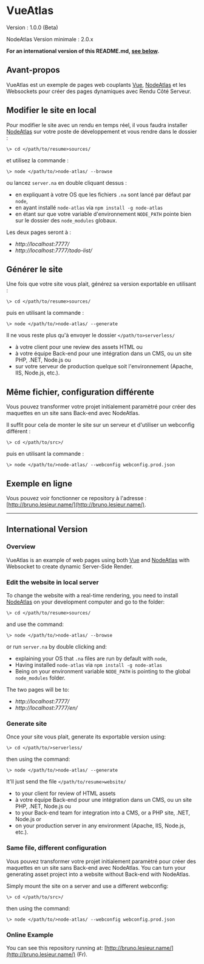 # VueAtlas #

Version : 1.0.0 (Beta)

NodeAtlas Version minimale : 2.0.x

**For an international version of this README.md, [see below](#international-version).**



## Avant-propos ##

VueAtlas est un exemple de pages web couplants [Vue](http://www.vuejs.org/), [NodeAtlas](http://node-atlas.js.org/) et les Websockets pour créer des pages dynamiques avec Rendu Côté Serveur.



## Modifier le site en local ##

Pour modifier le site avec un rendu en temps réel, il vous faudra installer [NodeAtlas](http://node-atlas.js.org/) sur votre poste de développement et vous rendre dans le dossier :

```
\> cd </path/to/resume>sources/
```

et utilisez la commande :

```
\> node </path/to/>node-atlas/ --browse
```

ou lancez `server.na` en double cliquant dessus :
- en expliquant à votre OS que les fichiers `.na` sont lancé par défaut par `node`,
- en ayant installé `node-atlas` via `npm install -g node-atlas`
- en étant sur que votre variable d'environnement `NODE_PATH` pointe bien sur le dossier des `node_modules` globaux.

Les deux pages seront à :

- *http://localhost:7777/*
- *http://localhost:7777/todo-list/*



## Générer le site ##

Une fois que votre site vous plait, générez sa version exportable en utilisant :

```
\> cd </path/to/resume>sources/
```

puis en utilisant la commande :

```
\> node </path/to/>node-atlas/ --generate
```

Il ne vous reste plus qu'à envoyer le dossier `</path/to>serverless/` 
- à votre client pour une review des assets HTML ou
- à votre équipe Back-end pour une intégration dans un CMS, ou un site PHP, .NET, Node.js ou
- sur votre serveur de production quelque soit l'environnement (Apache, IIS, Node.js, etc.).



## Même fichier, configuration différente ##

Vous pouvez transformer votre projet initialement paramètré pour créer des maquettes en un site sans Back-end avec NodeAtlas.

Il suffit pour cela de monter le site sur un serveur et d'utiliser un webconfig différent :


```
\> cd </path/to/src>/
```

puis en utilisant la commande :

```
\> node </path/to/>node-atlas/ --webconfig webconfig.prod.json
```


## Exemple en ligne ##

Vous pouvez voir fonctionner ce repository à l'adresse : [http://bruno.lesieur.name/](http://bruno.lesieur.name/).


-----


## International Version ##

### Overview ###

VueAtlas is an example of web pages using both [Vue](http://www.vuejs.org/) and [NodeAtlas](http://node-atlas.js.org/) with Websocket to create dynamic Server-Side Render.



### Edit the website in local server ###

To change the website with a real-time rendering, you need to install [NodeAtlas](http://node-atlas.js.org/) on your development computer and go to the folder:

```
\> cd </path/to/resume>sources/
```

and use the command:

```
\> node </path/to/>node-atlas/ --browse
```

or run `server.na` by double clicking and:
- explaining your OS that `.na` files are run by default with `node`,
- Having installed `node-atlas` via `npm install -g node-atlas`
- Being on your environment variable `NODE_PATH` is pointing to the global `node_modules` folder.

The two pages will be to:

- *http://localhost:7777/*
- *http://localhost:7777/en/*



### Generate site ###

Once your site vous plait, generate its exportable version using:

```
\> cd </path/to/>serverless/
```

then using the command:

```
\> node </path/to/>node-atlas/ --generate
```

It'll just send the file `</path/to/resume>website/` 
- to your client for review of HTML assets
- à votre équipe Back-end pour une intégration dans un CMS, ou un site PHP, .NET, Node.js ou
- to your Back-end team for integration into a CMS, or a PHP site, .NET, Node.js or
- on your production server in any environment (Apache, IIS, Node.js, etc.).



### Same file, different configuration ###

Vous pouvez transformer votre projet initialement paramètré pour créer des maquettes en un site sans Back-end avec NodeAtlas.
You can turn your generating asset project into a website without Back-end with NodeAtlas.

Simply mount the site on a server and use a different webconfig:


```
\> cd </path/to/src>/
```

then using the command:

```
\> node </path/to/>node-atlas/ --webconfig webconfig.prod.json
```


### Online Example ###

You can see this repository running at: [http://bruno.lesieur.name/](http://bruno.lesieur.name/) (Fr).